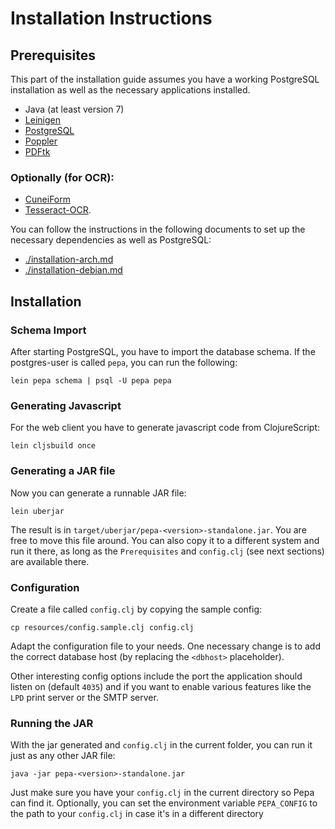# Installation Instructions

## Prerequisites

This part of the installation guide assumes you have a working
PostgreSQL installation as well as the necessary applications
installed.

- Java (at least version 7)
- [Leinigen](https://github.com/technomancy/leiningen/)
- [PostgreSQL](http://www.postgresql.org/)
- [Poppler](http://poppler.freedesktop.org/)
- [PDFtk](http://www.pdfhacks.com/pdftk)

### Optionally (for OCR):

- [CuneiForm](https://launchpad.net/cuneiform-linux)
- [Tesseract-OCR](https://code.google.com/p/tesseract-ocr/).

You can follow the instructions in the following documents to set up
the necessary dependencies as well as PostgreSQL:

- [./installation-arch.md](installation-arch.md)
- [./installation-debian.md](installation-debian.md)

## Installation

### Schema Import

After starting PostgreSQL, you have to import the database schema. If
the postgres-user is called `pepa`, you can run the following:

    lein pepa schema | psql -U pepa pepa

### Generating Javascript

For the web client you have to generate javascript code from
ClojureScript:

    lein cljsbuild once

### Generating a JAR file

Now you can generate a runnable JAR file:

    lein uberjar

The result is in `target/uberjar/pepa-<version>-standalone.jar`. You
are free to move this file around. You can also copy it to a different
system and run it there, as long as the `Prerequisites` and
`config.clj` (see next sections) are available there.

### Configuration

Create a file called `config.clj` by copying the sample config:

    cp resources/config.sample.clj config.clj

Adapt the configuration file to your needs. One necessary change is to
add the correct database host (by replacing the `<dbhost>`
placeholder).

Other interesting config options include the port the application
should listen on (default `4035`) and if you want to enable various
features like the `LPD` print server or the SMTP server.

### Running the JAR

With the jar generated and `config.clj` in the current folder, you can
run it just as any other JAR file:

    java -jar pepa-<version>-standalone.jar

Just make sure you have your `config.clj` in the current directory so
Pepa can find it. Optionally, you can set the environment variable
`PEPA_CONFIG` to the path to your `config.clj` in case it's in a
different directory
